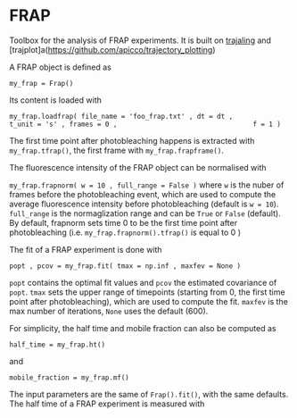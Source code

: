 # FRAP
Toolbox for the analysis of FRAP experiments. It is built on [trajaling](http://apicco.github.io/trajectory_alignment/) and [trajplot]a(https://github.com/apicco/trajectory_plotting)

A FRAP object is defined as

`my_frap = Frap()`

Its content is loaded with

`my_frap.loadfrap(
	file_name = 'foo_frap.txt' ,
	dt = dt ,                                    
	t_unit = 's' ,
	frames = 0 ,                                 
	f = 1 )`

The first time point after photobleaching happens is extracted with `my_frap.tfrap()`, the first frame with `my_frap.frapframe()`.

The fluorescence intensity of the FRAP object can be normalised with 

`my_frap.frapnorm( w = 10 , full_range = False )`
where `w` is the nuber of frames before the photobleaching event, which are used to compute the average fluorescence intensity before photobleaching (default is `w = 10`). `full_range` is the normaglization range and can be `True` or `False` (default).
By default, frapnorm sets time 0 to be the first time point after photobleaching (i.e. `my_frap.frapnorm().tfrap()` is equal to 0 )

The fit of a FRAP experiment is done with

`popt , pcov = my_frap.fit( tmax = np.inf , maxfev = None )`

`popt` contains the optimal fit values and `pcov` the estimated covariance of `popt`. `tmax` sets the upper range of timepoints (starting from 0, the first time point after photobleaching), which are used to compute the fit. `maxfev` is the max number of iterations, `None` uses the default (600). 

For simplicity, the half time and mobile fraction can also be computed as

`half_time = my_frap.ht()`

and

`mobile_fraction = my_frap.mf()`

The input parameters are the same of `Frap().fit()`, with the same defaults.
The half time of a FRAP experiment is measured with
